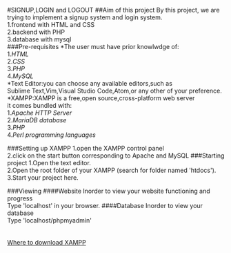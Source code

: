 #SIGNUP,LOGIN and LOGOUT
##Aim of this project 
By this project, we are trying to implement a signup system and login system.<br>
1.frontend with HTML and CSS<br>
2.backend with PHP<br>
3.database with mysql<br>
###Pre-requisites
*The user must have prior knowlwdge of:<br>
1.*HTML*<br>
2.*CSS*<br>
3.*PHP*<br>
4.*MySQL*<br> 
*Text Editor:you can choose any available editors,such as<br>
Sublime Text,Vim,Visual Studio Code,Atom,or any other of your preference.<br>
*XAMPP:XAMPP is a free,open source,cross-platform web server<br>
it comes bundled with:<br>
1.*Apache HTTP Server*<br>
2.*MariaDB database*<br>
3.*PHP*<br>
4.*Perl programming languages*<br>

###Setting up XAMPP
1.open the XAMPP control panel<br>
2.click on the start button corresponding to Apache and MySQL
###Starting project 
1.Open the text editor.<br>
2.Open the root folder of your XAMPP (search for folder named 'htdocs').<br>
3.Start your project here.

###Viewing
####Website
Inorder to view your website functioning and progress<br>
Type 'localhost' in your browser.
####Database
Inorder to view your database<br>
Type 'localhost/phpmyadmin'<br>
<br><br>
[Where to download XAMPP](https://www.apachefriends.org/download.html)




